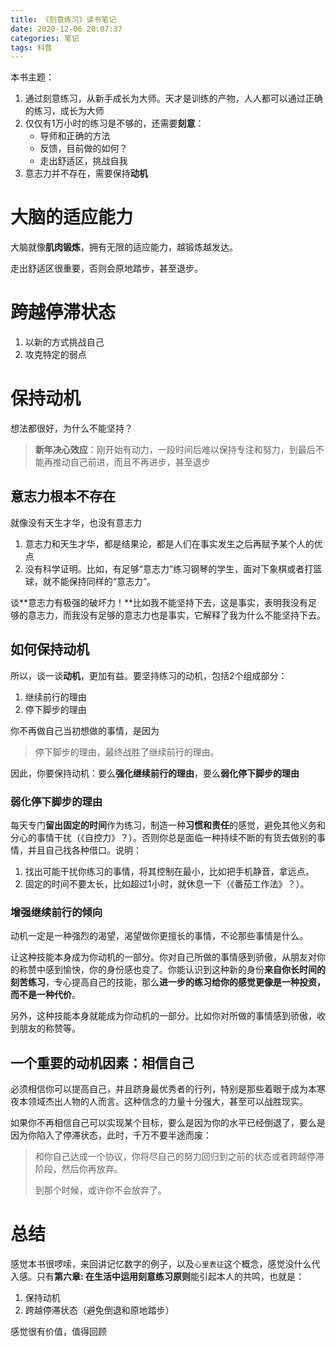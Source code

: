 ```yaml
---
title: 《刻意练习》读书笔记
date: 2020-12-06 20:07:37
categories: 笔记
tags: 科普
---
```


本书主题：

1. 通过刻意练习，从新手成长为大师。天才是训练的产物，人人都可以通过正确的练习，成长为大师
2. 仅仅有1万小时的练习是不够的，还需要**刻意**：
   - 导师和正确的方法
   - 反馈，目前做的如何？
   - 走出舒适区，挑战自我
3. 意志力并不存在，需要保持**动机**

<!--more-->

# 大脑的适应能力

大脑就像**肌肉锻炼**，拥有无限的适应能力，越锻炼越发达。

走出舒适区很重要，否则会原地踏步，甚至退步。

# 跨越停滞状态

1. 以新的方式挑战自己
2. 攻克特定的弱点

# 保持动机

想法都很好，为什么不能坚持？

> **新年决心效应**：刚开始有动力，一段时间后难以保持专注和努力，到最后不能再推动自己前进，而且不再进步，甚至退步

## 意志力根本不存在

就像没有天生才华，也没有意志力

1. 意志力和天生才华，都是结果论，都是人们在事实发生之后再赋予某个人的优点
2. 没有科学证明。比如，有足够“意志力”练习钢琴的学生，面对下象棋或者打篮球，就不能保持同样的“意志力”。

谈**意志力有极强的破坏力！**比如我不能坚持下去，这是事实，表明我没有足够的意志力，而我没有足够的意志力也是事实，它解释了我为什么不能坚持下去。

## 如何保持动机

所以，谈一谈**动机**，更加有益。要坚持练习的动机，包括2个组成部分：

1. 继续前行的理由
2. 停下脚步的理由

你不再做自己当初想做的事情，是因为

> 停下脚步的理由，最终战胜了继续前行的理由。

因此，你要保持动机：要么**强化继续前行的理由**，要么**弱化停下脚步的理由**

### 弱化停下脚步的理由

每天专门**留出固定的时间**作为练习，制造一种**习惯和责任**的感觉，避免其他义务和分心的事情干扰（《自控力》？）。否则你总是面临一种持续不断的有货去做别的事情，并且自己找各种借口。说明：

1. 找出可能干扰你练习的事情，将其控制在最小，比如把手机静音，拿远点。
2. 固定的时间不要太长，比如超过1小时，就休息一下（《番茄工作法》？）。

### 增强继续前行的倾向

动机一定是一种强烈的渴望，渴望做你更擅长的事情，不论那些事情是什么。

让这种技能本身成为你动机的一部分。你对自己所做的事情感到骄傲，从朋友对你的称赞中感到愉快，你的身份感也变了。你能认识到这种新的身份**来自你长时间的刻苦练习**，专心提高自己的技能，那么**进一步的练习给你的感觉更像是一种投资，而不是一种代价**。

另外，这种技能本身就能成为你动机的一部分。比如你对所做的事情感到骄傲，收到朋友的称赞等。

## 一个重要的动机因素：相信自己

必须相信你可以提高自己，并且跻身最优秀者的行列，特别是那些着眼于成为本寒夜本领域杰出人物的人而言。这种信念的力量十分强大，甚至可以战胜现实。

如果你不再相信自己可以实现某个目标，要么是因为你的水平已经倒退了，要么是因为你陷入了停滞状态，此时，千万不要半途而废：

> 和你自己达成一个协议，你将尽自己的努力回归到之前的状态或者跨越停滞阶段，然后你再放弃。
>
> 到那个时候，或许你不会放弃了。

# 总结

感觉本书很啰嗦，来回讲记忆数字的例子，以及`心里表征`这个概念，感觉没什么代入感。只有**第六章: 在生活中运用刻意练习原则**能引起本人的共鸣，也就是：

1. 保持动机
2. 跨越停滞状态（避免倒退和原地踏步）

感觉很有价值，值得回顾